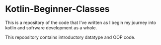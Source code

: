 # Kotlin-Beginner-Classes
This is a repository of the code that I've written as I begin my journey into kotlin and sofrware development as a whole.

This repoository contains introductory datatype and OOP code.

